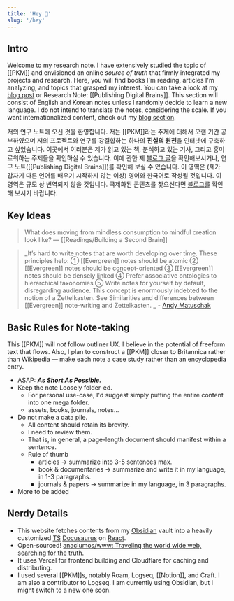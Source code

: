 ```yaml
---
title: 'Hey 👋'
slug: '/hey'
---
```


## Intro

Welcome to my research note.
I have extensively studied the topic of [[PKM]] and envisioned an online _source of truth_ that firmly integrated my projects and research.
Here, you will find books I'm reading, articles I'm analyzing, and topics that grasped my interest.
You can take a look at my [blog post](https://cho.sh/blog/D8FB8E) or Research Note: [[Publishing Digital Brains]].
This section will consist of English and Korean notes unless I randomly decide to learn a new language.
I do not intend to translate the notes, considering the scale.
If you want internationalized content, check out my [blog section](https://cho.sh/blog/archive).

저의 연구 노트에 오신 것을 환영합니다.
저는 [[PKM]]라는 주제에 대해서 오랜 기간 공부하였으며 저의 프로젝트와 연구를 강결합하는 하나의 **진실의 원천**을 인터넷에 구축하고 싶었습니다.
이곳에서 여러분은 제가 읽고 있는 책, 분석하고 있는 기사, 그리고 흥미로워하는 주제들을 확인하실 수 있습니다.
이에 관한 제 [블로그 글](https://cho.sh/ko/blog/D8FB8E)을 확인해보시거나, 연구 노트([[Publishing Digital Brains]])를 확인해 보실 수 있습니다.
이 영역은 (제가 갑자기 다른 언어를 배우기 시작하지 않는 이상) 영어와 한국어로 작성될 것입니다.
이 영역은 규모 상 번역되지 않을 것입니다.
국제화된 콘텐츠를 찾으신다면 [블로그](https://cho.sh/ko/blog/archive)를 확인해 보시기 바랍니다.

## Key Ideas

> What does moving from mindless consumption to mindful creation look like? — [[Readings/Building a Second Brain]]

> _It’s hard to write notes that are worth developing over time. These principles help: ① [[Evergreen]] notes should be atomic ② [[Evergreen]] notes should be concept-oriented ③ [[Evergreen]] notes should be densely linked ④ Prefer associative ontologies to hierarchical taxonomies ⑤ Write notes for yourself by default, disregarding audience. This concept is enormously indebted to the notion of a Zettelkasten. See Similarities and differences between [[Evergreen]] note-writing and Zettelkasten. _ - [Andy Matuschak](https://notes.andymatuschak.org/Evergreen_notes)

## Basic Rules for Note-taking

This [[PKM]] will _not_ follow outliner UX. I believe in the potential of freeform text that flows. Also, I plan to construct a [[PKM]] closer to Britannica rather than Wikipedia — make each note a case study rather than an encyclopedia entry.

- ASAP: **_As Short As Possible._**
- Keep the note Loosely folder-ed.
  - For personal use-case, I'd suggest simply putting the entire content into one mega folder.
  - assets, books, journals, notes...
- Do not make a data pile.
  - All content should retain its brevity.
  - I need to review them.
  - That is, in general, a page-length document should manifest within a sentence.
  - Rule of thumb
    - articles → summarize into 3-5 sentences max.
    - book & documentaries → summarize and write it in my language, in 1-3 paragraphs.
    - journals & papers → summarize in my language, in 3 paragraphs.
- More to be added

## Nerdy Details

- This website fetches contents from my [Obsidian](https://obsidian.md) vault into a heavily customized [TS](https://www.typescriptlang.org/) [Docusaurus](https://docusaurus.io) on [React](https://reactjs.org).
- Open-sourced! [anaclumos/www: Traveling the world wide web, searching for the truth.](https://github.com/anaclumos/www)
- It uses Vercel for frontend building and Cloudflare for caching and distributing.
- I used several [[PKM]]s, notably Roam, Logseq, [[Notion]], and Craft. I am also a contributor to Logseq. I am currently using Obsidian, but I might switch to a new one soon.
